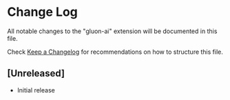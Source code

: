 # Change Log

All notable changes to the "gluon-ai" extension will be documented in this file.

Check [Keep a Changelog](http://keepachangelog.com/) for recommendations on how to structure this file.

## [Unreleased]

- Initial release
